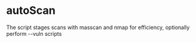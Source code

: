 # autoScan
The script stages scans with masscan and nmap for efficiency, optionally perform --vuln scripts
